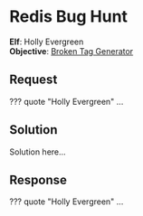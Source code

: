 # Redis Bug Hunt

**Elf**: Holly Evergreen<br/>
**Objective**: [Broken Tag Generator](../objectives/o8.md)

## Request

??? quote "Holly Evergreen"
    ...

## Solution

Solution here...


## Response

??? quote "Holly Evergreen"
    ...
